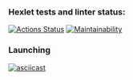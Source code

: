 ### Hexlet tests and linter status:
[![Actions Status](https://github.com/mikitaglv/frontend-project-lvl1/workflows/hexlet-check/badge.svg)](https://github.com/mikitaglv/frontend-project-lvl1/actions)
[![Maintainability](https://api.codeclimate.com/v1/badges/c9d495017091f85892d2/maintainability)](https://codeclimate.com/github/mikitaglv/frontend-project-lvl1/maintainability)

### Launching
[![asciicast](https://asciinema.org/a/bQ5V83e7E4X7opcTt134YTCFW.svg)](https://asciinema.org/a/bQ5V83e7E4X7opcTt134YTCFW)
